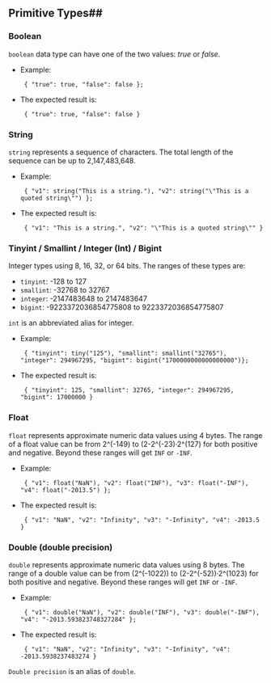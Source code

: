 <!--
 ! Licensed to the Apache Software Foundation (ASF) under one
 ! or more contributor license agreements.  See the NOTICE file
 ! distributed with this work for additional information
 ! regarding copyright ownership.  The ASF licenses this file
 ! to you under the Apache License, Version 2.0 (the
 ! "License"); you may not use this file except in compliance
 ! with the License.  You may obtain a copy of the License at
 !
 !   http://www.apache.org/licenses/LICENSE-2.0
 !
 ! Unless required by applicable law or agreed to in writing,
 ! software distributed under the License is distributed on an
 ! "AS IS" BASIS, WITHOUT WARRANTIES OR CONDITIONS OF ANY
 ! KIND, either express or implied.  See the License for the
 ! specific language governing permissions and limitations
 ! under the License.
 !-->

## <a id="PrimitiveTypes">Primitive Types</a>##

### <a id="PrimitiveTypesBoolean">Boolean</a> ###
`boolean` data type can have one of the two values: _*true*_ or _*false*_.

 * Example:

        { "true": true, "false": false };


 * The expected result is:

        { "true": true, "false": false }


### <a id="PrimitiveTypesString">String</a> ###
`string` represents a sequence of characters. The total length of the sequence can be up to 2,147,483,648.

 * Example:

        { "v1": string("This is a string."), "v2": string("\"This is a quoted string\"") };


 * The expected result is:

        { "v1": "This is a string.", "v2": "\"This is a quoted string\"" }


### <a id="PrimitiveTypesInt">Tinyint / Smallint / Integer (Int) / Bigint</a> ###
Integer types using 8, 16, 32, or 64 bits. The ranges of these types are:

- `tinyint`: -128 to 127
- `smallint`: -32768 to 32767
- `integer`: -2147483648 to 2147483647
- `bigint`: -9223372036854775808 to 9223372036854775807

`int` is an abbreviated alias for integer.

 * Example:

        { "tinyint": tiny("125"), "smallint": smallint("32765"), "integer": 294967295, "bigint": bigint("1700000000000000000")};


 * The expected result is:

        { "tinyint": 125, "smallint": 32765, "integer": 294967295, "bigint": 17000000 }

### <a id="PrimitiveTypesFloat">Float</a> ###
`float` represents approximate numeric data values using 4 bytes. The range of a float value can be
from 2^(-149) to (2-2^(-23)·2^(127) for both positive and negative. Beyond these ranges will get `INF` or `-INF`.

 * Example:

        { "v1": float("NaN"), "v2": float("INF"), "v3": float("-INF"), "v4": float("-2013.5") };


 * The expected result is:

        { "v1": "NaN", "v2": "Infinity", "v3": "-Infinity", "v4": -2013.5 }


### <a id="PrimitiveTypesDouble">Double (double precision)</a> ###
`double` represents approximate numeric data values using 8 bytes. The range of a double value can be from (2^(-1022)) to (2-2^(-52))·2^(1023)
for both positive and negative. Beyond these ranges will get `INF` or `-INF`.

 * Example:

        { "v1": double("NaN"), "v2": double("INF"), "v3": double("-INF"), "v4": "-2013.593823748327284" };


 * The expected result is:

        { "v1": "NaN", "v2": "Infinity", "v3": "-Infinity", "v4": -2013.5938237483274 }

`Double precision` is an alias of `double`.


